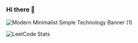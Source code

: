 ### Hi there 👋

<!--
**pavankalyan100/pavankalyan100** is a ✨ _special_ ✨ repository because its `README.md` (this file) appears on your GitHub profile.

Here are some ideas to get you started:

- 🔭 I’m currently working on ...
- 🌱 I’m currently learning ...
- 👯 I’m looking to collaborate on ...
- 🤔 I’m looking for help with ...
- 💬 Ask me about ...
- 📫 How to reach me: ...
- 😄 Pronouns: ...
- ⚡ Fun fact: ...
-->
![Modern Minimalist Simple Technology Banner (1)](https://github.com/pavankalyan100/pavankalyan100/assets/96170208/a264e50e-5087-4fbe-9b88-ace7525c0088)

![LeetCode Stats](https://leetcode.card.workers.dev/pavankalyan__100?theme=dark&font=source_code_pro&extension=activity)
